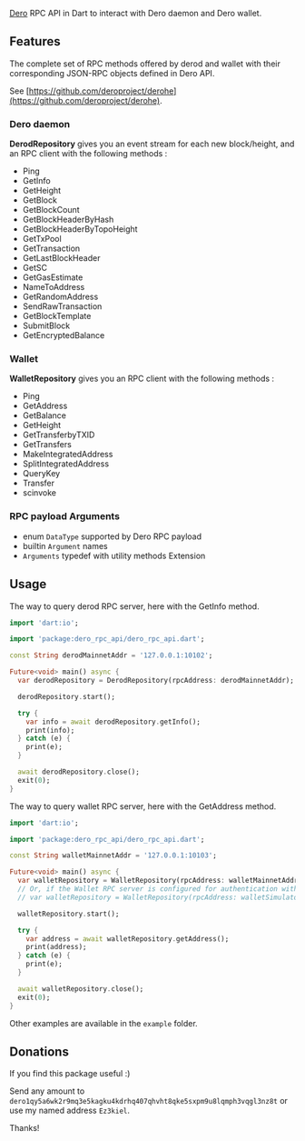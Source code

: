 [Dero] RPC API in Dart to interact with Dero daemon and Dero wallet.

## Features

The complete set of RPC methods offered by derod and wallet with their corresponding JSON-RPC
objects defined in Dero API.

See [https://github.com/deroproject/derohe](https://github.com/deroproject/derohe).

### Dero daemon

**DerodRepository** gives you an event stream for each new block/height, and an RPC client with the
following methods :

* Ping
* GetInfo
* GetHeight
* GetBlock
* GetBlockCount
* GetBlockHeaderByHash
* GetBlockHeaderByTopoHeight
* GetTxPool
* GetTransaction
* GetLastBlockHeader
* GetSC
* GetGasEstimate
* NameToAddress
* GetRandomAddress
* SendRawTransaction
* GetBlockTemplate
* SubmitBlock
* GetEncryptedBalance

### Wallet

**WalletRepository** gives you an RPC client with the following methods :

* Ping
* GetAddress
* GetBalance
* GetHeight
* GetTransferbyTXID
* GetTransfers
* MakeIntegratedAddress
* SplitIntegratedAddress
* QueryKey
* Transfer
* scinvoke

### RPC payload Arguments

* enum `DataType` supported by Dero RPC payload
* builtin `Argument` names
* `Arguments` typedef with utility methods Extension

## Usage

The way to query derod RPC server, here with the GetInfo method.

```dart
import 'dart:io';

import 'package:dero_rpc_api/dero_rpc_api.dart';

const String derodMainnetAddr = '127.0.0.1:10102';

Future<void> main() async {
  var derodRepository = DerodRepository(rpcAddress: derodMainnetAddr);

  derodRepository.start();

  try {
    var info = await derodRepository.getInfo();
    print(info);
  } catch (e) {
    print(e);
  }

  await derodRepository.close();
  exit(0);
}
```

The way to query wallet RPC server, here with the GetAddress method.

```dart
import 'dart:io';

import 'package:dero_rpc_api/dero_rpc_api.dart';

const String walletMainnetAddr = '127.0.0.1:10103';

Future<void> main() async {
  var walletRepository = WalletRepository(rpcAddress: walletMainnetAddr);
  // Or, if the Wallet RPC server is configured for authentication with `--rpc-login` :
  // var walletRepository = WalletRepository(rpcAddress: walletSimulatorAddr, user: 'Ez3kiel' password: 'test');

  walletRepository.start();

  try {
    var address = await walletRepository.getAddress();
    print(address);
  } catch (e) {
    print(e);
  }

  await walletRepository.close();
  exit(0);
}
```

Other examples are available in the `example` folder.

## Donations

If you find this package useful :)

Send any amount to `dero1qy5a6wk2r9mq3e5kagku4kdrhq407qhvht8qke5sxpm9u8lqmph3vqgl3nz8t` or use my
named address `Ez3kiel`.

Thanks!

[Dero]: https://dero.io/
[build_runner]: https://pub.dev/packages/build_runner
[freezed]: https://pub.dartlang.org/packages/freezed